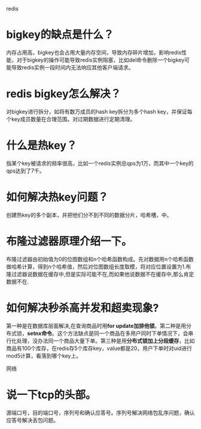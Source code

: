 redis
# bigkey的缺点是什么？
内存占用高，bigkey也会占用大量内存空间，导致内存碎片增加，影响redis性能，对于bigkey的操作可能导致redis实例阻塞，比如del命令删除一个bigkey可能导致redis实例一段时间内无法响应其他客户端请求。
# redis bigkey怎么解决？
对bigkey进行拆分，如将有数万成员的hash key拆分为多个hash key，并保证每个key成员数量在合理范围。对过期数据进行定期清理。
# 什么是热key？
指某个key被请求的频率很高，比如一个redis实例总qps为1万，而其中一个key的qps达到了7千。
# 如何解决热key问题？
创建热key的多个副本，并把他们分不到不同的数据分片，哈希槽，中。
# 布隆过滤器原理介绍一下。
布隆过滤器由初始值为0的位图数组和n个哈希函数构成。先对数据用n个哈希函数做哈希计算，得到n个哈希值，然后对位图数组长度取模，将对应位置设置为1.布隆过滤器说数据在缓存中,但是实际可能不在,而如果他说数据不在缓存中,那么肯定数据不在.
# 如何解决秒杀高并发和超卖现象?
第一种是在数据库层面解决,在查询商品时用**for update加排他锁**。第二种是用分布式锁，**setnx命令**。这个方法缺点是同一个商品在多用户同时下单情况下，会串行化处理，没办法同一个商品大量下单。第三种是用**分布式锁加上分段缓存**，比如商品有100个库存，在redis存5个库存key，value都是20，用户下单时对uid进行mod5计算，看落到哪个key上。

网络
# 说一下tcp的头部。
源端口号，目的端口号，序列号和确认应答号。序列号解决网络包乱序问题，确认应答号解决丢包问题。